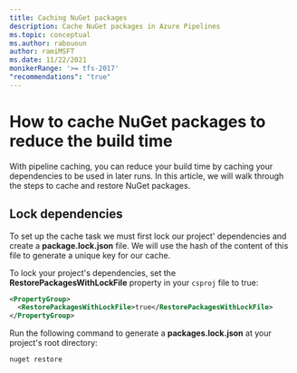 ```yaml
---
title: Caching NuGet packages
description: Cache NuGet packages in Azure Pipelines
ms.topic: conceptual
ms.author: rabououn
author: ramiMSFT
ms.date: 11/22/2021
monikerRange: '>= tfs-2017'
"recommendations": "true"
---
```


# How to cache NuGet packages to reduce the build time

With pipeline caching, you can reduce your build time by caching your dependencies to be used in later runs. In this article, we will walk through the steps to cache and restore NuGet packages.

## Lock dependencies

To set up the cache task we must first lock our project' dependencies and create a **package.lock.json** file. We will use the hash of the content of this file to generate a unique key for our cache. 

To lock your project's dependencies, set the **RestorePackagesWithLockFile** property in your `csproj` file to true:

```XML
<PropertyGroup>
  <RestorePackagesWithLockFile>true</RestorePackagesWithLockFile>
</PropertyGroup>
```

Run the following command to generate a **packages.lock.json** at your project's root directory:

```Command
nuget restore
```